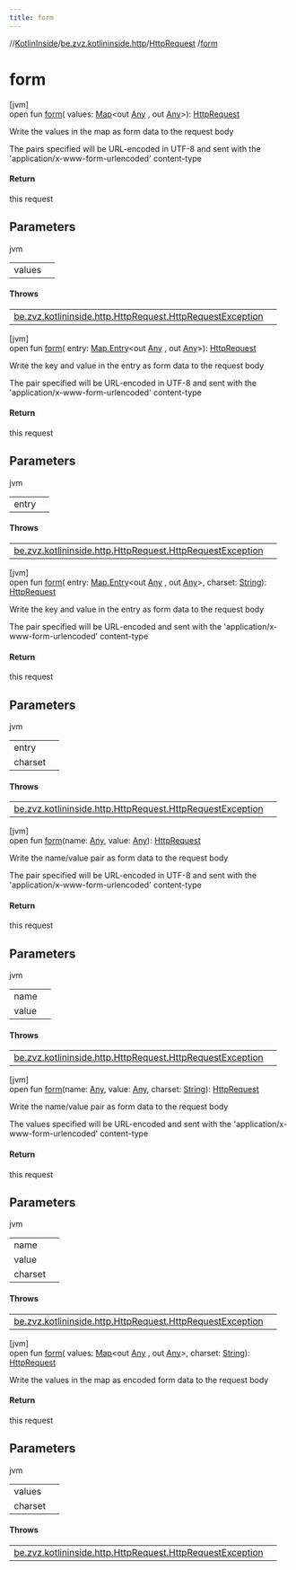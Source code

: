 ```yaml
---
title: form
---
```

//[KotlinInside](../../../index.html)/[be.zvz.kotlininside.http](../index.html)/[HttpRequest](index.html)
/[form](form.html)

# form

[jvm]\
open fun [form](form.html)(
values: [Map](https://docs.oracle.com/javase/7/docs/api/java/util/Map.html)<out [Any](https://kotlinlang.org/api/latest/jvm/stdlib/kotlin/-any/index.html)
, out [Any](https://kotlinlang.org/api/latest/jvm/stdlib/kotlin/-any/index.html)>): [HttpRequest](index.html)

Write the values in the map as form data to the request body

The pairs specified will be URL-encoded in UTF-8 and sent with the 'application/x-www-form-urlencoded' content-type

#### Return

this request

## Parameters


jvm

| | |
|---|---|
| values |  |

#### Throws

| | |
|---|---|
| [be.zvz.kotlininside.http.HttpRequest.HttpRequestException](-http-request-exception/index.html) |  |

[jvm]\
open fun [form](form.html)(
entry: [Map.Entry](https://docs.oracle.com/javase/7/docs/api/java/util/Map.Entry.html)<out [Any](https://kotlinlang.org/api/latest/jvm/stdlib/kotlin/-any/index.html)
, out [Any](https://kotlinlang.org/api/latest/jvm/stdlib/kotlin/-any/index.html)>): [HttpRequest](index.html)

Write the key and value in the entry as form data to the request body

The pair specified will be URL-encoded in UTF-8 and sent with the 'application/x-www-form-urlencoded' content-type

#### Return

this request

## Parameters


jvm

| | |
|---|---|
| entry |  |

#### Throws

| | |
|---|---|
| [be.zvz.kotlininside.http.HttpRequest.HttpRequestException](-http-request-exception/index.html) |  |

[jvm]\
open fun [form](form.html)(
entry: [Map.Entry](https://docs.oracle.com/javase/7/docs/api/java/util/Map.Entry.html)<out [Any](https://kotlinlang.org/api/latest/jvm/stdlib/kotlin/-any/index.html)
, out [Any](https://kotlinlang.org/api/latest/jvm/stdlib/kotlin/-any/index.html)>,
charset: [String](https://docs.oracle.com/javase/7/docs/api/java/lang/String.html)): [HttpRequest](index.html)

Write the key and value in the entry as form data to the request body

The pair specified will be URL-encoded and sent with the 'application/x-www-form-urlencoded' content-type

#### Return

this request

## Parameters


jvm

| | |
|---|---|
| entry |  |
| charset |  |

#### Throws

| | |
|---|---|
| [be.zvz.kotlininside.http.HttpRequest.HttpRequestException](-http-request-exception/index.html) |  |

[jvm]\
open fun [form](form.html)(name: [Any](https://kotlinlang.org/api/latest/jvm/stdlib/kotlin/-any/index.html),
value: [Any](https://kotlinlang.org/api/latest/jvm/stdlib/kotlin/-any/index.html)): [HttpRequest](index.html)

Write the name/value pair as form data to the request body

The pair specified will be URL-encoded in UTF-8 and sent with the 'application/x-www-form-urlencoded' content-type

#### Return

this request

## Parameters

jvm

| | |
|---|---|
| name |  |
| value |  |

#### Throws

| | |
|---|---|
| [be.zvz.kotlininside.http.HttpRequest.HttpRequestException](-http-request-exception/index.html) |  |

[jvm]\
open fun [form](form.html)(name: [Any](https://kotlinlang.org/api/latest/jvm/stdlib/kotlin/-any/index.html),
value: [Any](https://kotlinlang.org/api/latest/jvm/stdlib/kotlin/-any/index.html),
charset: [String](https://docs.oracle.com/javase/7/docs/api/java/lang/String.html)): [HttpRequest](index.html)

Write the name/value pair as form data to the request body

The values specified will be URL-encoded and sent with the 'application/x-www-form-urlencoded' content-type

#### Return

this request

## Parameters

jvm

| | |
|---|---|
| name |  |
| value |  |
| charset |  |

#### Throws

| | |
|---|---|
| [be.zvz.kotlininside.http.HttpRequest.HttpRequestException](-http-request-exception/index.html) |  |

[jvm]\
open fun [form](form.html)(
values: [Map](https://docs.oracle.com/javase/7/docs/api/java/util/Map.html)<out [Any](https://kotlinlang.org/api/latest/jvm/stdlib/kotlin/-any/index.html)
, out [Any](https://kotlinlang.org/api/latest/jvm/stdlib/kotlin/-any/index.html)>,
charset: [String](https://docs.oracle.com/javase/7/docs/api/java/lang/String.html)): [HttpRequest](index.html)

Write the values in the map as encoded form data to the request body

#### Return

this request

## Parameters

jvm

| | |
|---|---|
| values |  |
| charset |  |

#### Throws

| | |
|---|---|
| [be.zvz.kotlininside.http.HttpRequest.HttpRequestException](-http-request-exception/index.html) |  |




